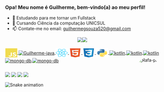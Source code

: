 ### Opa! Meu nome é Guilherme, bem-vindo(a) ao meu perfil!


- 🔭 Estudando para me tornar um Fullstack
- 🌱 Cursando Ciência da computação UNICSUL
- 📫 Contate-me no email: guilhermegsouza520@gmail.com

<div align="center">
  <a href="https://github.com/dk-guilherme">
  <img height="180em" src="https://github-readme-stats.vercel.app/api?username=dk-guilherme&show_icons=true&theme=dracula&include_all_commits=true&count_private=true"/><img height="180em" src="https://github-readme-stats.vercel.app/api/top-langs/?username=dk-guilherme&layout=compact&langs_count=7&theme=dracula"/>
</div>
  
 <div style="display: inline_block"><br>
  <img align="center" alt="Rafa-Js" height="30" width="40" src="https://raw.githubusercontent.com/devicons/devicon/master/icons/javascript/javascript-plain.svg">
  <img align="center" alt="Guilherme-java" height="30" width="40" src="https://cdn.jsdelivr.net/gh/devicons/devicon/icons/java/java-original.svg" />
  <img align="center" alt="Rafa-React" height="30" width="40" src="https://raw.githubusercontent.com/devicons/devicon/master/icons/react/react-original.svg">
  <img align="center" alt="Rafa-HTML" height="30" width="40" src="https://raw.githubusercontent.com/devicons/devicon/master/icons/html5/html5-original.svg">
  <img align="center" alt="Rafa-CSS" height="30" width="40" src="https://raw.githubusercontent.com/devicons/devicon/master/icons/css3/css3-original.svg">
  <img align="center" alt="Rafa-Python" height="30" width="40" src="https://raw.githubusercontent.com/devicons/devicon/master/icons/python/python-original.svg"> 
  <img align="center" alt="kotlin" height="30" width="40" src="https://cdn.jsdelivr.net/gh/devicons/devicon/icons/kotlin/kotlin-original.svg" />
  <img align="center" alt="kotlin" height="30" width="40" src="https://cdn.jsdelivr.net/gh/devicons/devicon/icons/typescript/typescript-plain.svg" />
  <img align="center" alt="kotlin" height="30" width="40" src="https://cdn.jsdelivr.net/gh/devicons/devicon/icons/angularjs/angularjs-plain.svg" />
  <img align="center" alt="mongo-db" height="30" width="40" src="https://cdn.jsdelivr.net/gh/devicons/devicon/icons/mongodb/mongodb-plain-wordmark.svg" />
  <img align="center" alt="mongo-db" height="30" width="40" src="https://cdn.jsdelivr.net/gh/devicons/devicon/icons/mysql/mysql-original-wordmark.svg" />
          
          
  <link rel="stylesheet" href="https://cdn.jsdelivr.net/gh/devicons/devicon@v2.15.1/devicon.min.css">
          
  <img align="right" alt="Rafa-pic" height="150" style="border-radius:50px;"             src="https://i.pinimg.com/564x/0d/7f/13/0d7f1382125a31f7b28e22f250c1a694.jpg">
</div>
  
 ##
  
  <div> 
  <a href="https://www.instagram.com/mr.darkkill/" target="_blank"><img src="https://img.shields.io/badge/-Instagram-%23E4405F?style=for-the-badge&logo=instagram&logoColor=white" target="_blank"></a>
 	<a href="https://www.twitch.tv%2Fdark_kill99&e=ATOsaGO5ueOsLQByOQyvXtmFKjkONMlFa3njAOju3LOOfQi3FP-ACEBFCxfyhq-TQpq2dObYV-dIJMQjE-t1vOHr2sjy7Xi6IRz47A&s=1" target="_blank"><img src="https://img.shields.io/badge/Twitch-9146FF?style=for-the-badge&logo=twitch&logoColor=white" target="_blank"></a>
  <a href = "mailto:guilhermegsouza520@gmail.com.com"><img src="https://img.shields.io/badge/-Gmail-%23333?style=for-the-badge&logo=gmail&logoColor=white" target="_blank"></a>
  <a href="https://www.linkedin.com/in/guilherme-gomes-souza" target="_blank"><img src="https://img.shields.io/badge/-LinkedIn-%230077B5?style=for-the-badge&logo=linkedin&logoColor=white" target="_blank"></a> 
 
  ![Snake animation](https://github.com/DK-Guilherme/DK-Guilherme/blob/output/github-contribution-grid-snake.svg)
 
</div>
